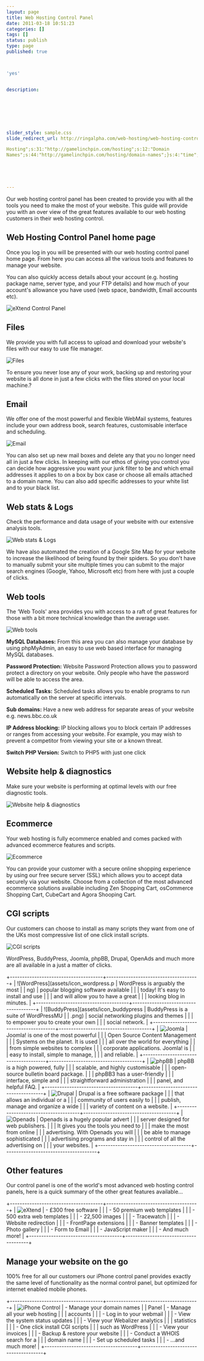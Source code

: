 ```yaml
---
layout: page
title: Web Hosting Control Panel
date: 2011-03-18 10:51:23
categories: []
tags: []
status: publish
type: page
published: true



'yes'


description:







slider_style: sample.css
slide_redirect_url: http://ringalpha.com/web-hosting/web-hosting-control-panel/

Hosting";s:31:"http://gamelinchpin.com/hosting";s:12:"Domain
Names";s:44:"http://gamelinchpin.com/hosting/domain-names";}s:4:"time";i:1422752384;}





---
```

Our web hosting control panel has been created to provide you with all
the tools you need to make the most of your website. This guide will
provide you with an over view of the great features available to our web
hosting customers in their web hosting control.

Web Hosting Control Panel home page
-----------------------------------

Once you log in you will be presented with our web hosting control panel
home page. From here you can access all the various tools and features
to manage your website.

You can also quickly access details about your account (e.g. hosting
package name, server type, and your FTP details) and how much of your
account's allowance you have used (web space, bandwidth, Email accounts
etc).

![eXtend Control Panel](assets/extend_side_overview.png)

Files
-----

We provide you with full access to upload and download your website's
files with our easy to use file manager.

![Files](assets/extend_files.png)

To ensure you never lose any of your work, backing up and restoring your
website is all done in just a few clicks with the files stored on your
local machine.?

Email
-----

We offer one of the most powerful and flexible WebMail systems, features
include your own address book, search features, customisable interface
and scheduling.

![Email](assets/extend_email.png)

You can also set up new mail boxes and delete any that you no longer
need all in just a few clicks. In keeping with our ethos of giving you
control you can decide how aggressive you want your junk filter to be
and which email addresses it applies to on a box by box case or choose
all emails attached to a domain name. You can also add specific
addresses to your white list and to your black list.

Web stats & Logs
----------------

Check the performance and data usage of your website with our extensive
analysis tools.

![Web stats & Logs](assets/extend_stats.png)

We have also automated the creation of a Google Site Map for your
website to increase the likelihood of being found by their spiders. So
you don't have to manually submit your site multiple times you can
submit to the major search engines (Google, Yahoo, Microsoft etc) from
here with just a couple of clicks.

Web tools
---------

The ‘Web Tools' area provides you with access to a raft of great
features for those with a bit more technical knowledge than the average
user.

![Web tools](assets/extend_tools.png)

**MySQL Databases:** From this area you can also manage your database by using phpMyAdmin, an easy to use web based interface for managing MySQL
databases.

**Password Protection:** Website Password Protection allows you to password protect a directory on your website. Only people who have the password will be able to access the area.

**Scheduled Tasks:** Scheduled tasks allows you to enable programs to run automatically on the server at specific intervals.

**Sub domains:** Have a new web address for separate areas of your website e.g. news.bbc.co.uk

**IP Address blocking:** IP blocking allows you to block certain IP addresses or ranges from accessing your website. For example, you may wish to prevent a competitor from viewing your site or a known threat.

**Switch PHP Version:** Switch to PHP5 with just one click

Website help & diagnostics
--------------------------

Make sure your website is performing at optimal levels with our free
diagnostic tools.

![Website help & diagnostics](assets/extend_help.png)

Ecommerce
---------

Your web hosting is fully ecommerce enabled and comes packed with
advanced ecommerce features and scripts.

![Ecommerce](assets/extend_ecommerce.png)

You can provide your customer with a secure online shopping experience
by using our free secure server (SSL) which allows you to accept data
securely via your website. Choose from a collection of the most advanced
ecommerce solutions available including Zen Shopping Cart, osCommerce
Shopping Cart, CubeCart and Agora Shooping Cart.

CGI scripts
-----------

Our customers can choose to install as many scripts they want from one
of the UKs most compressive list of one click install scripts.

![CGI scripts](assets/extend_scripts.png)

WordPress, BuddyPress, Joomla, phpBB, Drupal, OpenAds and much more are
all available in a just a matter of clicks.

+--------------------------------------+--------------------------------------+
| ![WordPress](assets/icon_wordpress.p | WordPress is arguably the most       |
| ng)                                  | popular blogging software available  |
|                                      | today! It's easy to install and use  |
|                                      | and will allow you to have a great   |
|                                      | looking blog in minutes.             |
+--------------------------------------+--------------------------------------+
| ![BuddyPress](assets/icon_buddypress | BuddyPress is a suite of WordPressMU |
| .png)                                | social networking plugins and themes |
|                                      | to empower you to create your own    |
|                                      | social network.                      |
+--------------------------------------+--------------------------------------+
| ![Joomla](assets/icon_joomla.png)    | Joomla! is one of the most powerful  |
|                                      | Open Source Content Management       |
|                                      | Systems on the planet. It is used    |
|                                      | all over the world for everything    |
|                                      | from simple websites to complex      |
|                                      | corporate applications. Joomla! is   |
|                                      | easy to install, simple to manage,   |
|                                      | and reliable.                        |
+--------------------------------------+--------------------------------------+
| ![phpBB](assets/icon_phpbb.png)      | phpBB is a high powered, fully       |
|                                      | scalable, and highly customisable    |
|                                      | open-source bulletin board package.  |
|                                      | phpBB3 has a user-friendly           |
|                                      | interface, simple and                |
|                                      | straightforward administration       |
|                                      | panel, and helpful FAQ.              |
+--------------------------------------+--------------------------------------+
| ![Drupal](assets/icon_drupal.png)    | Drupal is a free software package    |
|                                      | that allows an individual or a       |
|                                      | community of users easily to         |
|                                      | publish, manage and organize a wide  |
|                                      | variety of content on a website.     |
+--------------------------------------+--------------------------------------+
| ![Openads](assets/icon_openx.png)    | Openads is a hugely popular advert   |
|                                      | server designed for web publishers.  |
|                                      | It gives you the tools you need to   |
|                                      | make the most from online            |
|                                      | advertising. With Openads you will   |
|                                      | be able to manage sophisticated      |
|                                      | advertising programs and stay in     |
|                                      | control of all the advertising on    |
|                                      | your websites.                       |
+--------------------------------------+--------------------------------------+

Other features
--------------

Our control panel is one of the world's most advanced web hosting
control panels, here is a quick summary of the other great features
available...

+--------------------------------------+--------------------------------------+
| ![eXtend](assets/extend_mini.png)    | -   £300 free software               |
|                                      | -   50 premium web templates         |
|                                      | -   500 extra web templates          |
|                                      | -   22,500 images                    |
|                                      | -   Tracewatch                       |
|                                      | -   Website redirection              |
|                                      | -   FrontPage extensions             |
|                                      | -   Banner templates                 |
|                                      | -   Photo gallery                    |
|                                      | -   Form to Email                    |
|                                      | -   JavaScript maker                 |
|                                      | -   And much more!                   |
+--------------------------------------+--------------------------------------+

Manage your website on the go
-----------------------------

100% free for all our customers our iPhone control panel provides
exactly the same level of functionality as the normal control panel, but
optimized for internet enabled mobile phones.

+--------------------------------------+--------------------------------------+
| ![iPhone Control                     | -   Manage your domain names         |
| Panel](assets/iphone.jpg)            | -   Manage all your web hosting      |
|                                      |     accounts                         |
|                                      | -   Log in to your webmail           |
|                                      | -   View the system status updates   |
|                                      | -   View your Webalizer analytics    |
|                                      |     statistics                       |
|                                      | -   One click install CGI scripts    |
|                                      |     such as WordPress                |
|                                      | -   View your invoices               |
|                                      | -   Backup & restore your website    |
|                                      | -   Conduct a WHOIS search for a     |
|                                      |     domain name                      |
|                                      | -   Set up scheduled tasks           |
|                                      | -   ...and much more!                |
+--------------------------------------+--------------------------------------+


